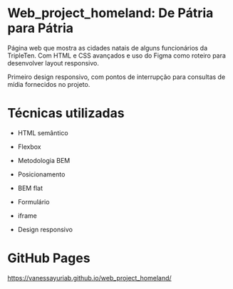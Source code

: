 # Web_project_homeland: De Pátria para Pátria

Página web que mostra as cidades natais de alguns funcionários da TripleTen. Com HTML e CSS avançados e uso do Figma como roteiro para desenvolver layout responsivo.

Primeiro design responsivo, com pontos de interrupção para consultas de mídia fornecidos no projeto.

# Técnicas utilizadas

- HTML semântico

- Flexbox

- Metodologia BEM

- Posicionamento

- BEM flat

- Formulário

- iframe

- Design responsivo

# GitHub Pages

https://vanessayuriab.github.io/web_project_homeland/
